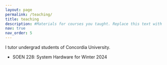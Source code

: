 ```yaml
---
layout: page
permalink: /teaching/
title: teaching
description: #Materials for courses you taught. Replace this text with your description.
nav: true
nav_order: 5
---
```


I tutor undergrad students of Concordia University.
- SOEN 228: System Hardware for Winter 2024

<!--
For now, this page is assumed to be a static description of your courses. You can convert it to a collection similar to `_projects/` so that you can have a dedicated page for each course.

Organize your courses by years, topics, or universities, however you like!
-->
